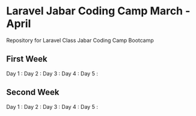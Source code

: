 # Laravel Jabar Coding Camp March - April
Repository for Laravel Class Jabar Coding Camp Bootcamp

## First Week
Day 1 :
Day 2 :
Day 3 :
Day 4 :
Day 5 :

## Second Week
Day 1 :
Day 2 :
Day 3 :
Day 4 :
Day 5 :
